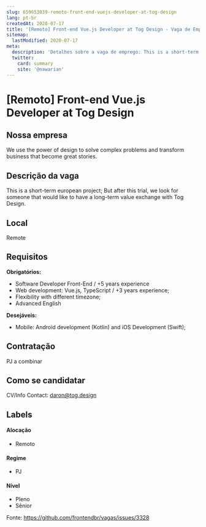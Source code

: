 ```yaml
---
slug: 659653039-remoto-front-end-vuejs-developer-at-tog-design
lang: pt-br
createdAt: 2020-07-17
title: '[Remoto] Front-end Vue.js Developer at Tog Design - Vaga de Emprego'
sitemap:
  lastModified: 2020-07-17
meta:
  description: 'Detalhes sobre a vaga de emprego: This is a short-term european project; But after this trial, we look for someone that would like to have a long-term value exchange with Tog Design.'
  twitter:
    card: summary
    site: '@nawarian'
---
```


# [Remoto] Front-end Vue.js Developer at Tog Design

## Nossa empresa
We use the power of design to solve complex problems and transform business that become great stories.

## Descrição da vaga
This is a short-term european project; But after this trial, we look for someone that would like to have a long-term value exchange with Tog Design.

## Local
Remote

## Requisitos

**Obrigatórios:**
- Software Developer Front-End / +5 years experience
- Web development: Vue.js, TypeScript / +3 years experience;
- Flexibility with different timezone;
- Advanced English

**Desejáveis:**
- Mobile: Android development (Kotlin) and iOS Development (Swift);

## Contratação

PJ a combinar

## Como se candidatar
CV/Info Contact: daron@tog.design

## Labels

#### Alocação
- Remoto

#### Regime
- PJ

#### Nível
- Pleno
- Sênior




Fonte: https://github.com/frontendbr/vagas/issues/3328